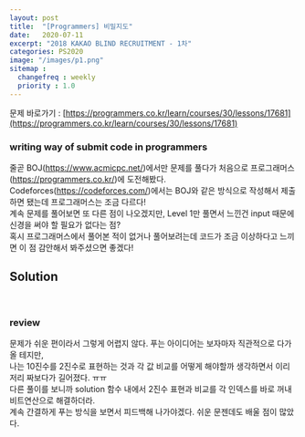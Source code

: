 ```yaml
---
layout: post
title:  "[Programmers] 비밀지도"
date:   2020-07-11
excerpt: "2018 KAKAO BLIND RECRUITMENT - 1차"
categories: PS2020
image: "/images/p1.png"
sitemap :
  changefreq : weekly
  priority : 1.0
---
```

문제 바로가기 : [https://programmers.co.kr/learn/courses/30/lessons/17681](https://programmers.co.kr/learn/courses/30/lessons/17681)

### writing way of submit code in programmers
줄곧 BOJ(https://www.acmicpc.net/)에서만 문제를 풀다가 처음으로 프로그래머스(https://programmers.co.kr/)에 도전해봤다.<br>
Codeforces(https://codeforces.com/)에서는 BOJ와 같은 방식으로 작성해서 제출하면 됐는데 프로그래머스는 조금 다르다!<br>
계속 문제를 풀어보면 또 다른 점이 나오겠지만, Level 1만 풀면서 느낀건 input 때문에 신경을 써야 할 필요가 없다는 점?<br>
혹시 프로그래머스에서 풀어본 적이 없거나 풀어보려는데 코드가 조금 이상하다고 느끼면 이 점 감안해서 봐주셨으면 좋겠다!<br>

## Solution
<script src="https://gist.github.com/yooniversal/f17f2e29fe4f7ba0c51d0eff87ffb493.js"></script>
<br>

### review

문제가 쉬운 편이라서 그렇게 어렵지 않다. 푸는 아이디어는 보자마자 직관적으로 다가올 테지만,<br>
나는 10진수를 2진수로 표현하는 것과 각 값 비교를 어떻게 해야할까 생각하면서 이리저리 짜보다가 길어졌다. ㅠㅠ<br>
다른 풀이를 보니까 solution 함수 내에서 2진수 표현과 비교를 각 인덱스를 바로 꺼내 비트연산으로 해결하더라.<br>
계속 간결하게 푸는 방식을 보면서 피드백해 나가야겠다. 쉬운 문젠데도 배울 점이 많았다.<br>


<script src="https://utteranc.es/client.js"
        repo="yooniversal/blog-comments"
        issue-term="pathname"
        theme="github-light"
        crossorigin="anonymous"
        async>
</script>
